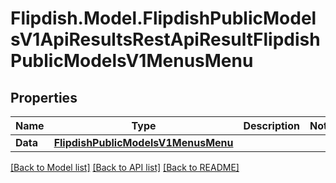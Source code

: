# Flipdish.Model.FlipdishPublicModelsV1ApiResultsRestApiResultFlipdishPublicModelsV1MenusMenu
## Properties

Name | Type | Description | Notes
------------ | ------------- | ------------- | -------------
**Data** | [**FlipdishPublicModelsV1MenusMenu**](FlipdishPublicModelsV1MenusMenu.md) |  | 

[[Back to Model list]](../README.md#documentation-for-models) [[Back to API list]](../README.md#documentation-for-api-endpoints) [[Back to README]](../README.md)

